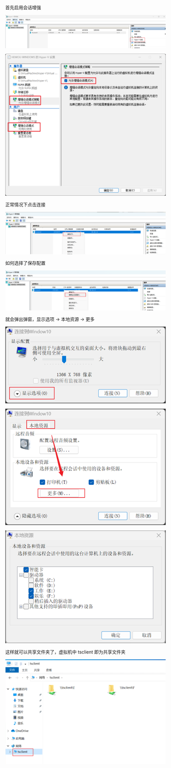 首先启用会话增强

![image-20241122222122797](img/image-20241122222122797.png)

![image-20241122222151730](img/image-20241122222151730.png)

正常情况下点击连接

![image-20241122221515197](img/image-20241122221515197.png)

如何选择了保存配置

![image-20241122222244545](img/image-20241122222244545.png)

就会弹出弹窗，显示选项 -> 本地资源 -> 更多

![image-20241122221655189](img/image-20241122221655189.png)

![image-20241122221735325](img/image-20241122221735325.png)

![image-20241122221820770](img/image-20241122221820770.png)

这样就可以共享文件夹了，虚拟机中 tsclient 即为共享文件夹

![image-20241122222030274](img/image-20241122222030274.png)